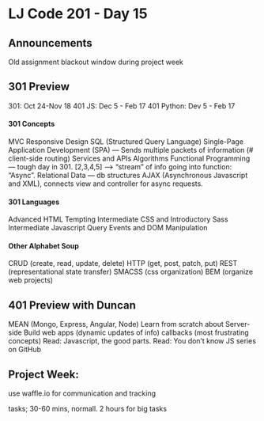 # LJ Code 201 - Day 15

## Announcements
Old assignment blackout window during project week

## 301 Preview
301: Oct 24-Nov 18
401 JS: Dec 5 - Feb 17
401 Python: Dev 5 - Feb 17


#### 301 Concepts
MVC
Responsive Design
SQL (Structured Query Language)
Single-Page Application Development (SPA) — Sends multiple packets of information (# client-side routing)
Services and APIs
Algorithms
Functional Programming — tough day in 301.  [2,3,4,5] —> “stream” of info going into function: “Async”.
Relational Data — db structures
AJAX (Asynchronous Javascript and XML), connects view and controller for async requests.

#### 301 Languages
Advanced HTML Tempting
Intermediate CSS and Introductory Sass
Intermediate Javascript
Query Events and DOM Manipulation

#### Other Alphabet Soup
CRUD (create, read, update, delete)
HTTP (get, post, patch, put)
REST (representational state transfer)
SMACSS (css organization)
BEM (organize web projects)

## 401 Preview with Duncan
MEAN (Mongo, Express, Angular, Node)
Learn from scratch about Server-side 
Build web apps (dynamic updates of info)
callbacks (most frustrating concepts)
Read: Javascript, the good parts.
Read: You don’t know JS series on GitHub

## Project Week:
use waffle.io for communication and tracking

tasks; 30-60 mins, normall. 2 hours for big tasks